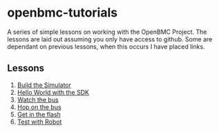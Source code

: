 # openbmc-tutorials
A series of simple lessons on working with the OpenBMC Project.
The lessons are laid out assuming you only have access to github.
Some are dependant on previous lessons, when this occurs I have
placed links.

## Lessons
1. [Build the Simulator](lessonsim101.md)
2. [Hello World with the SDK](lessonsdk101.md)
3. [Watch the bus](lessonwatch.md)
4. [Hop on the bus](lessonbusmethod.md)
5. [Get in the flash](lessonaddtoflash.md)
5. [Test with Robot](lessonrobot101.md)